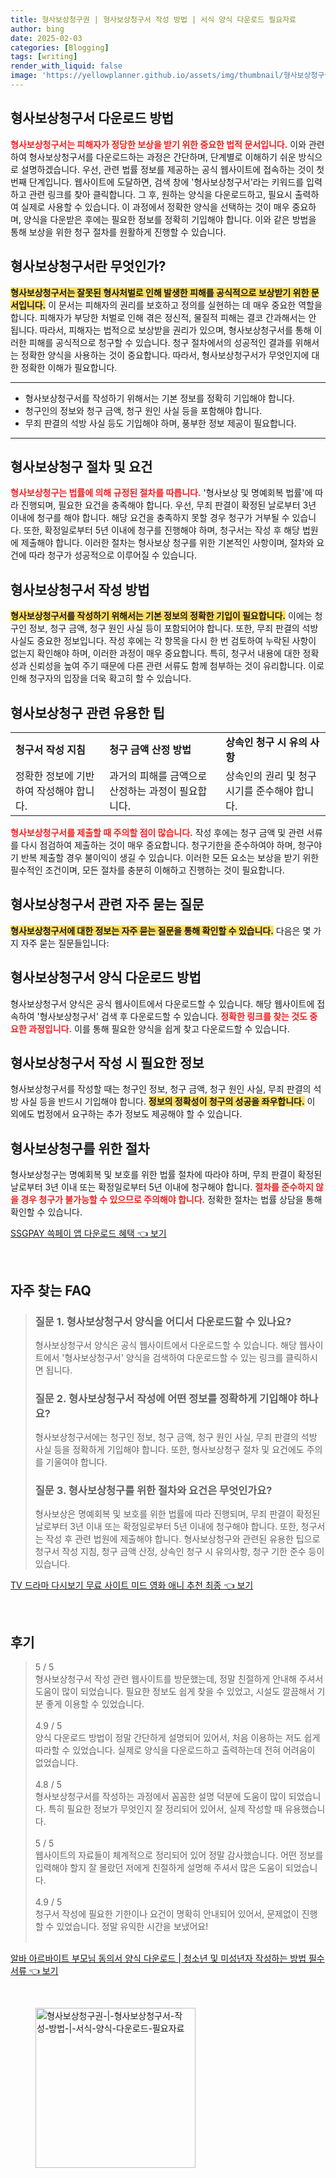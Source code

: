 ```yaml
---
title: 형사보상청구권 | 형사보상청구서 작성 방법 | 서식 양식 다운로드 필요자료
author: bing
date: 2025-02-03
categories: [Blogging]
tags: [writing]
render_with_liquid: false
image: 'https://yellowplanner.github.io/assets/img/thumbnail/형사보상청구권-|-형사보상청구서-작성-방법-|-서식-양식-다운로드-필요자료.webp'
---
```



<h2 id='형사보상청구서_다운로드'>형사보상청구서 다운로드 방법</h2>

<p><b><span style="color: #ee2323;">형사보상청구서는 피해자가 정당한 보상을 받기 위한 중요한 법적 문서입니다.</span></b> 이와 관련하여 형사보상청구서를 다운로드하는 과정은 간단하며, 단계별로 이해하기 쉬운 방식으로 설명하겠습니다. 우선, 관련 법률 정보를 제공하는 공식 웹사이트에 접속하는 것이 첫 번째 단계입니다. 웹사이트에 도달하면, 검색 창에 '형사보상청구서'라는 키워드를 입력하고 관련 링크를 찾아 클릭합니다. 그 후, 원하는 양식을 다운로드하고, 필요시 출력하여 실제로 사용할 수 있습니다. 이 과정에서 정확한 양식을 선택하는 것이 매우 중요하며, 양식을 다운받은 후에는 필요한 정보를 정확히 기입해야 합니다. 이와 같은 방법을 통해 보상을 위한 청구 절차를 원활하게 진행할 수 있습니다.</p>

<h2 id='형사보상청구서란'>형사보상청구서란 무엇인가?</h2>

<p><b><span style="background-color: #ffe066;">형사보상청구서는 잘못된 형사처벌로 인해 발생한 피해를 공식적으로 보상받기 위한 문서입니다.</span></b> 이 문서는 피해자의 권리를 보호하고 정의를 실현하는 데 매우 중요한 역할을 합니다. 피해자가 부당한 처벌로 인해 겪은 정신적, 물질적 피해는 결코 간과해서는 안 됩니다. 따라서, 피해자는 법적으로 보상받을 권리가 있으며, 형사보상청구서를 통해 이러한 피해를 공식적으로 청구할 수 있습니다. 청구 절차에서의 성공적인 결과를 위해서는 정확한 양식을 사용하는 것이 중요합니다. 따라서, 형사보상청구서가 무엇인지에 대한 정확한 이해가 필요합니다.</p>

<hr />

<ul>
    <li>형사보상청구서를 작성하기 위해서는 기본 정보를 정확히 기입해야 합니다.</li>
    <li>청구인의 정보와 청구 금액, 청구 원인 사실 등을 포함해야 합니다.</li>
    <li>무죄 판결의 석방 사실 등도 기입해야 하며, 풍부한 정보 제공이 필요합니다.</li>
</ul>

<hr />

<h2 id='형사보상청구절차'>형사보상청구 절차 및 요건</h2>

<p><b><span style="color: #ee2323;">형사보상청구는 법률에 의해 규정된 절차를 따릅니다.</span></b> '형사보상 및 명예회복 법률'에 따라 진행되며, 필요한 요건을 충족해야 합니다. 우선, 무죄 판결이 확정된 날로부터 3년 이내에 청구를 해야 합니다. 해당 요건을 충족하지 못할 경우 청구가 거부될 수 있습니다. 또한, 확정일로부터 5년 이내에 청구를 진행해야 하며, 청구서는 작성 후 해당 법원에 제출해야 합니다. 이러한 절차는 형사보상 청구를 위한 기본적인 사항이며, 절차와 요건에 따라 청구가 성공적으로 이루어질 수 있습니다.</p>

<h2 id='형사보상청구서작성방법'>형사보상청구서 작성 방법</h2>

<p><b><span style="background-color: #ffe066;">형사보상청구서를 작성하기 위해서는 기본 정보의 정확한 기입이 필요합니다.</span></b> 이에는 청구인 정보, 청구 금액, 청구 원인 사실 등이 포함되어야 합니다. 또한, 무죄 판결의 석방 사실도 중요한 정보입니다. 작성 후에는 각 항목을 다시 한 번 검토하여 누락된 사항이 없는지 확인해야 하며, 이러한 과정이 매우 중요합니다. 특히, 청구서 내용에 대한 정확성과 신뢰성을 높여 주기 때문에 다른 관련 서류도 함께 첨부하는 것이 유리합니다. 이로 인해 청구자의 입장을 더욱 확고히 할 수 있습니다.</p>

<h2 id='형사보상청구관련팁'>형사보상청구 관련 유용한 팁</h2>

<table>
    <tr>
        <td><b>청구서 작성 지침</b></td>
        <td><b>청구 금액 산정 방법</b></td>
        <td><b>상속인 청구 시 유의 사항</b></td>
    </tr>
    <tr>
        <td>정확한 정보에 기반하여 작성해야 합니다.</td>
        <td>과거의 피해를 금액으로 산정하는 과정이 필요합니다.</td>
        <td>상속인의 권리 및 청구 시기를 준수해야 합니다.</td>
    </tr>
</table>

<p><b><span style="color: #ee2323;">형사보상청구서를 제출할 때 주의할 점이 많습니다.</span></b> 작성 후에는 청구 금액 및 관련 서류를 다시 점검하여 제출하는 것이 매우 중요합니다. 청구기한을 준수하여야 하며, 청구야기 반복 제출할 경우 불이익이 생길 수 있습니다. 이러한 모든 요소는 보상을 받기 위한 필수적인 조건이며, 모든 절차를 충분히 이해하고 진행하는 것이 필요합니다.</p>

<h2 id='자주묻는질문'>형사보상청구서 관련 자주 묻는 질문</h2>

<p><b><span style="background-color: #ffe066;">형사보상청구서에 대한 정보는 자주 묻는 질문을 통해 확인할 수 있습니다.</span></b> 다음은 몇 가지 자주 묻는 질문들입니다:</p>

<h2 id='FAQ_1'>형사보상청구서 양식 다운로드 방법</h2>

<p>형사보상청구서 양식은 공식 웹사이트에서 다운로드할 수 있습니다. 해당 웹사이트에 접속하여 '형사보상청구서' 검색 후 다운로드할 수 있습니다. <b><span style="color: #ee2323;">정확한 링크를 찾는 것도 중요한 과정입니다.</span></b> 이를 통해 필요한 양식을 쉽게 찾고 다운로드할 수 있습니다.</p>

<h2 id='FAQ_2'>형사보상청구서 작성 시 필요한 정보</h2>

<p>형사보상청구서를 작성할 때는 청구인 정보, 청구 금액, 청구 원인 사실, 무죄 판결의 석방 사실 등을 반드시 기입해야 합니다. <b><span style="background-color: #ffe066;">정보의 정확성이 청구의 성공을 좌우합니다.</span></b> 이 외에도 법정에서 요구하는 추가 정보도 제공해야 할 수 있습니다.</p>

<h2 id='FAQ_3'>형사보상청구를 위한 절차</h2>

<p>형사보상청구는 명예회복 및 보호를 위한 법률 절차에 따라야 하며, 무죄 판결이 확정된 날로부터 3년 이내 또는 확정일로부터 5년 이내에 청구해야 합니다. <b><span style="color: #ee2323;">절차를 준수하지 않을 경우 청구가 불가능할 수 있으므로 주의해야 합니다.</span></b> 정확한 절차는 법률 상담을 통해 확인할 수 있습니다.</p>


<p><a class="click-button" title="SSGPAY 쓱페이 앱 다운로드 혜택" href="https://yellowplanner.github.io/posts/SSGPAY-%EC%93%B1%ED%8E%98%EC%9D%B4-%EC%95%B1-%EB%8B%A4%EC%9A%B4%EB%A1%9C%EB%93%9C-%ED%98%9C%ED%83%9D/" rel="dofollow">SSGPAY 쓱페이 앱 다운로드 혜택 👈 보기</a></p><br>
<h2 id='자주_찾는_FAQ'>자주 찾는 FAQ</h2>
<div itemscope="" itemtype="https://schema.org/FAQPage"> 
<blockquote> 
<div itemscope="" itemprop="mainEntity" itemtype="https://schema.org/Question"> 
<h3 itemprop="name">질문 1. 형사보상청구서 양식을 어디서 다운로드할 수 있나요?</h3> 
<div itemscope="" itemprop="acceptedAnswer" itemtype="https://schema.org/Answer"> 
<span itemprop="text"> 
<p>형사보상청구서 양식은 공식 웹사이트에서 다운로드할 수 있습니다. 해당 웹사이트에서 '형사보상청구서' 양식을 검색하여 다운로드할 수 있는 링크를 클릭하시면 됩니다.</p> 
</span> 
</div> 
</div> 
<div itemscope="" itemprop="mainEntity" itemtype="https://schema.org/Question"> 
<h3 itemprop="name">질문 2. 형사보상청구서 작성에 어떤 정보를 정확하게 기입해야 하나요?</h3> 
<div itemscope="" itemprop="acceptedAnswer" itemtype="https://schema.org/Answer"> 
<span itemprop="text"> 
<p>형사보상청구서에는 청구인 정보, 청구 금액, 청구 원인 사실, 무죄 판결의 석방 사실 등을 정확하게 기입해야 합니다. 또한, 형사보상청구 절차 및 요건에도 주의를 기울여야 합니다.</p> 
</span> 
</div> 
</div> 
<div itemscope="" itemprop="mainEntity" itemtype="https://schema.org/Question"> 
<h3 itemprop="name">질문 3. 형사보상청구를 위한 절차와 요건은 무엇인가요?</h3> 
<div itemscope="" itemprop="acceptedAnswer" itemtype="https://schema.org/Answer"> 
<span itemprop="text"> 
<p>형사보상은 명예회복 및 보호를 위한 법률에 따라 진행되며, 무죄 판결이 확정된 날로부터 3년 이내 또는 확정일로부터 5년 이내에 청구해야 합니다. 또한, 청구서는 작성 후 관련 법원에 제출해야 합니다. 형사보상청구와 관련된 유용한 팁으로 청구서 작성 지침, 청구 금액 산정, 상속인 청구 시 유의사항, 청구 기한 준수 등이 있습니다.</p> 
</span> 
</div> 
</div> 
</blockquote> 
</div>
<p><a class="click-button" title="TV 드라마 다시보기 무료 사이트 미드 영화 애니 추천 최종" href="https://yellowplanner.github.io/posts/TV-%EB%93%9C%EB%9D%BC%EB%A7%88-%EB%8B%A4%EC%8B%9C%EB%B3%B4%EA%B8%B0-%EB%AC%B4%EB%A3%8C-%EC%82%AC%EC%9D%B4%ED%8A%B8-%EB%AF%B8%EB%93%9C-%EC%98%81%ED%99%94-%EC%95%A0%EB%8B%88-%EC%B6%94%EC%B2%9C-%EC%B5%9C%EC%A2%85/" rel="dofollow">TV 드라마 다시보기 무료 사이트 미드 영화 애니 추천 최종 👈 보기</a></p><br>
<h2 id='후기'>후기</h2>
<div itemscope itemtype="https://schema.org/Product">
  <blockquote>
  <div itemprop="review" itemscope itemtype="https://schema.org/Review">
      <div itemprop="reviewRating" itemscope itemtype="https://schema.org/Rating"> <span itemprop="ratingValue">5</span> / <span itemprop="bestRating">5</span> </div>
      <span itemprop="reviewBody">형사보상청구서 작성 관련 웹사이트를 방문했는데, 정말 친절하게 안내해 주셔서 도움이 많이 되었습니다. 필요한 정보도 쉽게 찾을 수 있었고, 시설도 깔끔해서 기분 좋게 이용할 수 있었습니다.</span>
  </div>
  <br>
  <div itemprop="review" itemscope itemtype="https://schema.org/Review">
      <div itemprop="reviewRating" itemscope itemtype="https://schema.org/Rating"> <span itemprop="ratingValue">4.9</span> / <span itemprop="bestRating">5</span> </div>
      <span itemprop="reviewBody">양식 다운로드 방법이 정말 간단하게 설명되어 있어서, 처음 이용하는 저도 쉽게 따라할 수 있었습니다. 실제로 양식을 다운로드하고 출력하는데 전혀 어려움이 없었습니다.</span>
  </div>
  <br>
  <div itemprop="review" itemscope itemtype="https://schema.org/Review">
      <div itemprop="reviewRating" itemscope itemtype="https://schema.org/Rating"> <span itemprop="ratingValue">4.8</span> / <span itemprop="bestRating">5</span> </div>
      <span itemprop="reviewBody">형사보상청구서를 작성하는 과정에서 꼼꼼한 설명 덕분에 도움이 많이 되었습니다. 특히 필요한 정보가 무엇인지 잘 정리되어 있어서, 실제 작성할 때 유용했습니다.</span>
  </div>
  <br>
  <div itemprop="review" itemscope itemtype="https://schema.org/Review">
      <div itemprop="reviewRating" itemscope itemtype="https://schema.org/Rating"> <span itemprop="ratingValue">5</span> / <span itemprop="bestRating">5</span> </div>
      <span itemprop="reviewBody">웹사이트의 자료들이 체계적으로 정리되어 있어 정말 감사했습니다. 어떤 정보를 입력해야 할지 잘 몰랐던 저에게 친절하게 설명해 주셔서 많은 도움이 되었습니다.</span>
  </div>
  <br>
  <div itemprop="review" itemscope itemtype="https://schema.org/Review">
      <div itemprop="reviewRating" itemscope itemtype="https://schema.org/Rating"> <span itemprop="ratingValue">4.9</span> / <span itemprop="bestRating">5</span> </div>
      <span itemprop="reviewBody">청구서 작성에 필요한 기한이나 요건이 명확히 안내되어 있어서, 문제없이 진행할 수 있었습니다. 정말 유익한 시간을 보냈어요!</span>
  </div>
  <br>
  </blockquote>
</div>
<p><a class="click-button" title="알바 아르바이트 부모님 동의서 양식 다운로드 | 청소년 및 미성년자 작성하는 방법 필수서류" href="https://yellowplanner.github.io/posts/%EC%95%8C%EB%B0%94-%EC%95%84%EB%A5%B4%EB%B0%94%EC%9D%B4%ED%8A%B8-%EB%B6%80%EB%AA%A8%EB%8B%98-%EB%8F%99%EC%9D%98%EC%84%9C-%EC%96%91%EC%8B%9D-%EB%8B%A4%EC%9A%B4%EB%A1%9C%EB%93%9C-%EC%B2%AD%EC%86%8C%EB%85%84-%EB%B0%8F-%EB%AF%B8%EC%84%B1%EB%85%84%EC%9E%90-%EC%9E%91%EC%84%B1%ED%95%98%EB%8A%94-%EB%B0%A9%EB%B2%95-%ED%95%84%EC%88%98%EC%84%9C%EB%A5%98/" rel="dofollow">알바 아르바이트 부모님 동의서 양식 다운로드 | 청소년 및 미성년자 작성하는 방법 필수서류 👈 보기</a></p><br>
<figure class="image"><img src="https://yellowplanner.github.io/assets/img/thumbnail/형사보상청구권-|-형사보상청구서-작성-방법-|-서식-양식-다운로드-필요자료.webp" alt="형사보상청구권-|-형사보상청구서-작성-방법-|-서식-양식-다운로드-필요자료" width="256" height="256"></figure>
